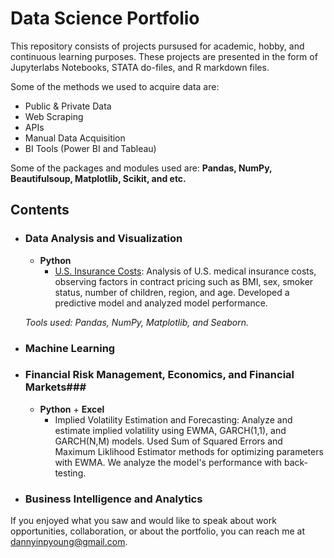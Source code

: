 # Data Science Portfolio #

This repository consists of projects pursused for academic, hobby, and continuous learning purposes. These projects are presented in the form of Jupyterlabs Notebooks, STATA do-files, and R markdown files. 

Some of the methods we used to acquire data are: 

* Public & Private Data
* Web Scraping
* APIs
* Manual Data Acquisition
* BI Tools (Power BI and Tableau)

Some of the packages and modules used are: __Pandas, NumPy, Beautifulsoup, Matplotlib, Scikit, and etc.__

## Contents ##

* ### Data Analysis and Visualization ###

	* __Python__
		* [U.S. Insurance Costs](https://github.com/dannyinpyoung/Data-Science-Portfolio/tree/main/Portfolio%20Project): Analysis of U.S. medical insurance costs, observing factors in contract pricing such as BMI, sex, smoker status, number of children, region, and age. Developed a predictive model and analyzed model performance. 
		
	_Tools used: Pandas, NumPy, Matplotlib, and Seaborn._
	
* ### Machine Learning ###

* ### Financial Risk Management, Economics, and Financial Markets###
	* __Python__ + __Excel__
		* Implied Volatility Estimation and Forecasting: Analyze and estimate implied volatility using EWMA, GARCH(1,1), and GARCH(N,M) models. Used Sum of Squared Errors and Maximum Liklihood Estimator methods for optimizing parameters with EWMA. We analyze the model's performance with back-testing.

* ### Business Intelligence and Analytics ###

If you enjoyed what you saw and would like to speak about work opportunities, collaboration, or about the portfolio, you can reach me at [dannyinpyoung@gmail.com](dannyinpyoung@gmail.com). 

